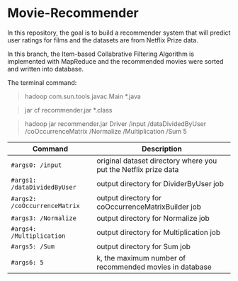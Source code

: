 # Movie-Recommender
In this repository, the goal is to build a recommender system that will predict user ratings for films and the datasets are from Netflix Prize data.

In this branch, the Item-based Collabrative Filtering Algorithm is implemented with MapReduce and the recommended movies were sorted and written into database.

The terminal command: 

> hadoop com.sun.tools.javac.Main *.java

> jar cf recommender.jar *.class

> hadoop jar recommender.jar Driver /input /dataDividedByUser /coOccurrenceMatrix /Normalize /Multiplication /Sum 5

| Command | Description |
| --- | --- |
| `#args0: /input` | original dataset directory where you put the Netflix prize data |
| `#args1: /dataDividedByUser` | output directory for DividerByUser job |
| `#args2: /coOccurrenceMatrix` | output directory for coOccurrenceMatrixBuilder job |
| `#args3: /Normalize` | output directory for Normalize job |
| `#args4: /Multiplication` | output directory for Multiplication job |
| `#args5: /Sum` | output directory for Sum job |
| `#args6: 5` | k, the maximum number of recommended movies in database |
